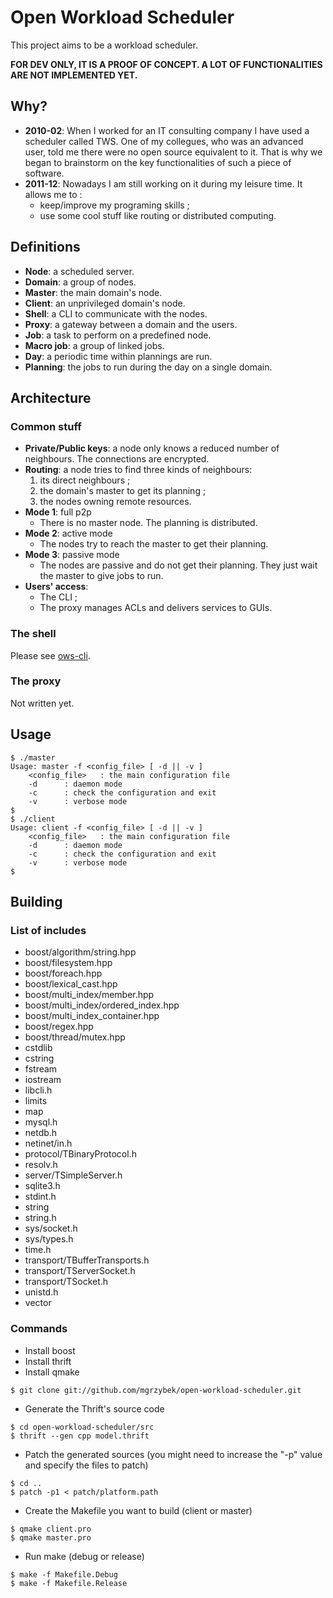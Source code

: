 # Open Workload Scheduler
This project aims to be a workload scheduler.

**FOR DEV ONLY, IT IS A PROOF OF CONCEPT.
A LOT OF FUNCTIONALITIES ARE NOT IMPLEMENTED YET.**

##  Why?

* **2010-02**: When I worked for an IT consulting company I have used a scheduler called TWS. One of my collegues, who was an advanced user, told me there were no open source equivalent to it. That is why we began to brainstorm on the key functionalities of such a
piece of software.
* **2011-12**: Nowadays I am still working on it during my leisure time. It allows me to :
	- keep/improve my programing skills ;
	- use some cool stuff like routing or distributed computing.

##  Definitions

* **Node**: a scheduled server.
* **Domain**: a group of nodes.
* **Master**: the main domain's node.
* **Client**: an unprivileged domain's node.
* **Shell**: a CLI to communicate with the nodes.
* **Proxy**: a gateway between a domain and the users.
* **Job**: a task to perform on a predefined node.
* **Macro job**: a group of linked jobs.
* **Day**: a periodic time within plannings are run.
* **Planning**: the jobs to run during the day on a single domain.

##  Architecture

###  Common stuff

* **Private/Public keys**: a node only knows a reduced number of neighbours. The connections are encrypted.
* **Routing**: a node tries to find three kinds of neighbours:
	1. its direct neighbours ;
	2. the domain's master to get its planning ;
	3. the nodes owning remote resources.
* **Mode 1**: full p2p
	- There is no master node. The planning is distributed.
* **Mode 2**: active mode
	- The nodes try to reach the master to get their planning.
* **Mode 3**: passive mode
	- The nodes are passive and do not get their planning. They just wait the master to give jobs to run.
* **Users' access**:
	- The CLI ;
	- The proxy manages ACLs and delivers services to GUIs.

###  The shell

Please see [ows-cli](https://www.github.com/mgrzybek/ows-cli).

### The proxy

Not written yet.

## Usage

```
$ ./master
Usage: master -f <config_file> [ -d || -v ]
	<config_file>	: the main configuration file
	-d		: daemon mode
	-c		: check the configuration and exit
	-v		: verbose mode
$
$ ./client
Usage: client -f <config_file> [ -d || -v ]
	<config_file>	: the main configuration file
	-d		: daemon mode
	-c		: check the configuration and exit
	-v		: verbose mode
$ 
```

## Building

### List of includes

* boost/algorithm/string.hpp
* boost/filesystem.hpp
* boost/foreach.hpp
* boost/lexical_cast.hpp
* boost/multi_index/member.hpp
* boost/multi_index/ordered_index.hpp
* boost/multi_index_container.hpp
* boost/regex.hpp
* boost/thread/mutex.hpp
* cstdlib
* cstring
* fstream
* iostream
* libcli.h
* limits
* map
* mysql.h
* netdb.h
* netinet/in.h
* protocol/TBinaryProtocol.h
* resolv.h
* server/TSimpleServer.h
* sqlite3.h
* stdint.h
* string
* string.h
* sys/socket.h
* sys/types.h
* time.h
* transport/TBufferTransports.h
* transport/TServerSocket.h
* transport/TSocket.h
* unistd.h
* vector

### Commands

* Install boost
* Install thrift
* Install qmake

```
$ git clone git://github.com/mgrzybek/open-workload-scheduler.git
```

* Generate the Thrift's source code

```
$ cd open-workload-scheduler/src
$ thrift --gen cpp model.thrift 
```

* Patch the generated sources (you might need to increase the "-p" value and specify the files to patch)

```
$ cd ..
$ patch -p1 < patch/platform.path
```

* Create the Makefile you want to build (client or master)

```
$ qmake client.pro
$ qmake master.pro
```

* Run make (debug or release)

```
$ make -f Makefile.Debug
$ make -f Makefile.Release
```
